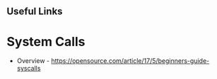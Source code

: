 ## Useful Links

# System Calls
- Overview - https://opensource.com/article/17/5/beginners-guide-syscalls
